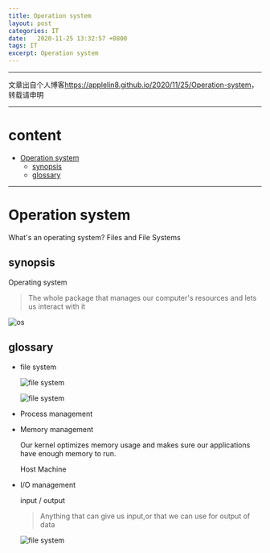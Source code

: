 ```yaml
---
title: Operation system
layout: post
categories: IT
date:   2020-11-25 13:32:57 +0800
tags: IT
excerpt: Operation system 
---
```

--------------------
文章出自个人博客<https://applelin8.github.io/2020/11/25/Operation-system>，转载请申明

------------------
# content <span id="home">
* [Operation system](#1)
	* [synopsis](#1.1)
	* [glossary](#1.2)



----------------------------



# Operation system <span id="1">

What's an operating system?
Files and File Systems

## synopsis <span id="1.1">

Operating system

> The whole package that manages our
> computer's resources and lets us interact
> with it


![os](https://AppleLin8.github.io/assets/img/blog/it/os_20201125133514.png)

## glossary <span id="1.2">

- file system

  ![file system](https://AppleLin8.github.io/assets/img/blog/it/file_system.png)

  ![file system](https://AppleLin8.github.io/assets/img/blog/it/file.png)

- Process management

  

- Memory management

  Our kernel optimizes memory usage and makes sure our applications have enough memory to run.

  Host Machine

- I/O management
  
  input / output
  
  > Anything that can give us input,or that we can use for output of data
  
  ![file system](https://AppleLin8.github.io/assets/img/blog/it/io.png)
  
  



  

  